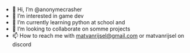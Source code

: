 - 👋 Hi, I’m @anonymecrasher
- 👀 I’m interested in game dev
- 🌱 I’m currently learning python at school and 
- 💞️ I’m looking to collaborate on somme projects
- 📫 How to reach me with matvanrijsel@gmail.com or matvanrijsel on discord

<!---
anonymecrasher/anonymecrasher is a ✨ special ✨ repository because its `README.md` (this file) appears on your GitHub profile.
You can click the Preview link to take a look at your changes.
--->
